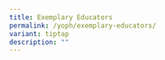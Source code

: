 ```yaml
---
title: Exemplary Educators
permalink: /yoph/exemplary-educators/
variant: tiptap
description: ""
---
```

